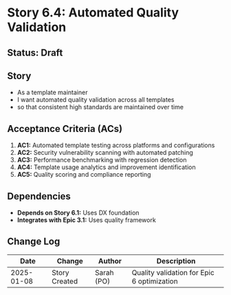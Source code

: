 # Story 6.4: Automated Quality Validation

## Status: Draft

## Story

- As a template maintainer
- I want automated quality validation across all templates
- so that consistent high standards are maintained over time

## Acceptance Criteria (ACs)

1. **AC1:** Automated template testing across platforms and configurations
2. **AC2:** Security vulnerability scanning with automated patching
3. **AC3:** Performance benchmarking with regression detection
4. **AC4:** Template usage analytics and improvement identification
5. **AC5:** Quality scoring and compliance reporting

## Dependencies

- **Depends on Story 6.1:** Uses DX foundation
- **Integrates with Epic 3.1:** Uses quality framework

## Change Log

| Date       | Change        | Author     | Description                                |
| ---------- | ------------- | ---------- | ------------------------------------------ |
| 2025-01-08 | Story Created | Sarah (PO) | Quality validation for Epic 6 optimization |
